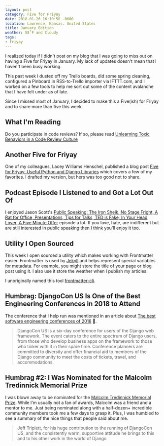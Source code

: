 ```yaml
---
layout: post
category: Five for Friyay
date: 2018-01-26 16:10:58 -0600
location: Lawrence, Kansas. United States
title: January Edition
weather: 58˚F and Cloudy
tags:
- friyay
---
```


I realized today if I didn't post on my blog that I was going to miss out on having a Five for Friyay in January. My lack of updates doesn't mean that I haven't been busy working. 

This past week I dusted off my Trello boards, did some spring cleaning, configured a Pinboard.in RSS-to-Trello importer via IFTTT.com, and I worked on a few tools to help me sort out some of the content avalanche that I have felt under as of late. 

Since I missed most of January, I decided to make this a Five(ish) for Friyay and to share more than five this week. 

## What I'm Reading

Do you participate in code reviews? If so, please read [Unlearning Toxic Behaviors in a Code Review Culture](https://medium.com/@sandya.sankarram/unlearning-toxic-behaviors-in-a-code-review-culture-b7c295452a3c)

## Another Five for Friyay

One of my colleagues, Lacey Williams Henschel, published a blog post [Five for Friyay: Useful Python and Django Libraries](https://www.laceyhenschel.com/blog/2018/1/19/five-for-friyay-useful-python-and-django-libraries18) which covers a few of my favorites. I drafted my version, but hers was too good not to share.

## Podcast Episode I Listened to and Got a Lot Out Of

I enjoyed Jason Scott's [Public Speaking: The Iron Sheik, No Stage Fright, A Rat for Office, Presentations, Tips for Talks, TED is Fake, In Your Head Lover, A Five Minute Offer](https://textfiles.libsyn.com/jason-scott-talks-his-way-out-of-it-0) episode a lot. If you love, hate, are indifferent but are still interested in public speaking then I think you'll enjoy it too. 

## Utility I Open Sourced

This week I open sourced a utility which makes working with Frontmatter easier. Frontmatter is used by [Jekyll](https://jekyllrb.com) and helps represent special variables for metadata. For example, you might store the title of your page or blog post using it. I also use it store the weather when I publish my articles.

I unoriginally named this tool [frontmatter-cli](https://github.com/jefftriplett/frontmatter-cli).

## Humbrag: DjangoCon US Is One of the Best Engineering Conferences in 2018 to Attend

The conference that I help run was mentioned in an article about [The best software engineering conferences of 2018](https://techbeacon.com/best-software-engineering-conferences-2018) :tada:.

> DjangoCon US is a six-day conference for users of the Django web framework. The event caters to the entire spectrum of Django users, from those who develop business apps on the framework to those who tinker with it in their spare time. Conference planners are committed to diversity and offer financial aid to members of the Django community to meet the costs of tickets, travel, and accommodations.

## Humbrag #2: I Was Nominated for the Malcolm Tredinnick Memorial Prize

I was blown away to be nominated for the [Malcolm Tredinnick Memorial Prize](https://www.djangoproject.com/weblog/2018/jan/22/2017-malcolm-tredinnick-prize-claude-paroz/). While I'm usually not a fan of awards, Malcolm was a friend and a mentor to me. Just being nominated along with a half-dozen+ incredible community members took me a few days to grasp it. Plus, I was humbled to see a summary of the nice things that people said about me.

> Jeff Triplett, for his huge contribution to the running of DjangoCon US, and the consistently warm, supportive attitude he brings to this and to his other work in the world of Django
